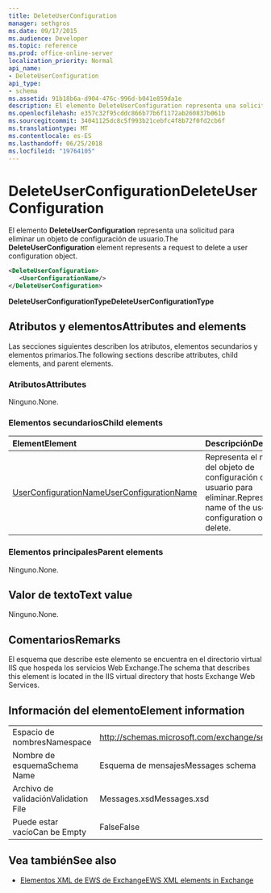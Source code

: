 ```yaml
---
title: DeleteUserConfiguration
manager: sethgros
ms.date: 09/17/2015
ms.audience: Developer
ms.topic: reference
ms.prod: office-online-server
localization_priority: Normal
api_name:
- DeleteUserConfiguration
api_type:
- schema
ms.assetid: 91b18b6a-d904-476c-996d-b041e859da1e
description: El elemento DeleteUserConfiguration representa una solicitud para eliminar un objeto de configuración de usuario.
ms.openlocfilehash: e357c32f95cddc866b77b6f1172ab260837b061b
ms.sourcegitcommit: 34041125dc8c5f993b21cebfc4f8b72f0fd2cb6f
ms.translationtype: MT
ms.contentlocale: es-ES
ms.lasthandoff: 06/25/2018
ms.locfileid: "19764105"
---
```

# <a name="deleteuserconfiguration"></a><span data-ttu-id="af4ea-103">DeleteUserConfiguration</span><span class="sxs-lookup"><span data-stu-id="af4ea-103">DeleteUserConfiguration</span></span>

<span data-ttu-id="af4ea-104">El elemento **DeleteUserConfiguration** representa una solicitud para eliminar un objeto de configuración de usuario.</span><span class="sxs-lookup"><span data-stu-id="af4ea-104">The **DeleteUserConfiguration** element represents a request to delete a user configuration object.</span></span> 
  
```xml
<DeleteUserConfiguration>
   <UserConfigurationName/>
</DeleteUserConfiguration>
```

 <span data-ttu-id="af4ea-105">**DeleteUserConfigurationType**</span><span class="sxs-lookup"><span data-stu-id="af4ea-105">**DeleteUserConfigurationType**</span></span>
## <a name="attributes-and-elements"></a><span data-ttu-id="af4ea-106">Atributos y elementos</span><span class="sxs-lookup"><span data-stu-id="af4ea-106">Attributes and elements</span></span>

<span data-ttu-id="af4ea-107">Las secciones siguientes describen los atributos, elementos secundarios y elementos primarios.</span><span class="sxs-lookup"><span data-stu-id="af4ea-107">The following sections describe attributes, child elements, and parent elements.</span></span>
  
### <a name="attributes"></a><span data-ttu-id="af4ea-108">Atributos</span><span class="sxs-lookup"><span data-stu-id="af4ea-108">Attributes</span></span>

<span data-ttu-id="af4ea-109">Ninguno.</span><span class="sxs-lookup"><span data-stu-id="af4ea-109">None.</span></span>
  
### <a name="child-elements"></a><span data-ttu-id="af4ea-110">Elementos secundarios</span><span class="sxs-lookup"><span data-stu-id="af4ea-110">Child elements</span></span>

|<span data-ttu-id="af4ea-111">**Element**</span><span class="sxs-lookup"><span data-stu-id="af4ea-111">**Element**</span></span>|<span data-ttu-id="af4ea-112">**Descripción**</span><span class="sxs-lookup"><span data-stu-id="af4ea-112">**Description**</span></span>|
|:-----|:-----|
|[<span data-ttu-id="af4ea-113">UserConfigurationName</span><span class="sxs-lookup"><span data-stu-id="af4ea-113">UserConfigurationName</span></span>](userconfigurationname.md) <br/> |<span data-ttu-id="af4ea-114">Representa el nombre del objeto de configuración de usuario para eliminar.</span><span class="sxs-lookup"><span data-stu-id="af4ea-114">Represents the name of the user configuration object to delete.</span></span>  <br/> |
   
### <a name="parent-elements"></a><span data-ttu-id="af4ea-115">Elementos principales</span><span class="sxs-lookup"><span data-stu-id="af4ea-115">Parent elements</span></span>

<span data-ttu-id="af4ea-116">Ninguno.</span><span class="sxs-lookup"><span data-stu-id="af4ea-116">None.</span></span>
  
## <a name="text-value"></a><span data-ttu-id="af4ea-117">Valor de texto</span><span class="sxs-lookup"><span data-stu-id="af4ea-117">Text value</span></span>

<span data-ttu-id="af4ea-118">Ninguno.</span><span class="sxs-lookup"><span data-stu-id="af4ea-118">None.</span></span>
  
## <a name="remarks"></a><span data-ttu-id="af4ea-119">Comentarios</span><span class="sxs-lookup"><span data-stu-id="af4ea-119">Remarks</span></span>

<span data-ttu-id="af4ea-120">El esquema que describe este elemento se encuentra en el directorio virtual IIS que hospeda los servicios Web Exchange.</span><span class="sxs-lookup"><span data-stu-id="af4ea-120">The schema that describes this element is located in the IIS virtual directory that hosts Exchange Web Services.</span></span>
  
## <a name="element-information"></a><span data-ttu-id="af4ea-121">Información del elemento</span><span class="sxs-lookup"><span data-stu-id="af4ea-121">Element information</span></span>

|||
|:-----|:-----|
|<span data-ttu-id="af4ea-122">Espacio de nombres</span><span class="sxs-lookup"><span data-stu-id="af4ea-122">Namespace</span></span>  <br/> |http://schemas.microsoft.com/exchange/services/2006/messages  <br/> |
|<span data-ttu-id="af4ea-123">Nombre de esquema</span><span class="sxs-lookup"><span data-stu-id="af4ea-123">Schema Name</span></span>  <br/> |<span data-ttu-id="af4ea-124">Esquema de mensajes</span><span class="sxs-lookup"><span data-stu-id="af4ea-124">Messages schema</span></span>  <br/> |
|<span data-ttu-id="af4ea-125">Archivo de validación</span><span class="sxs-lookup"><span data-stu-id="af4ea-125">Validation File</span></span>  <br/> |<span data-ttu-id="af4ea-126">Messages.xsd</span><span class="sxs-lookup"><span data-stu-id="af4ea-126">Messages.xsd</span></span>  <br/> |
|<span data-ttu-id="af4ea-127">Puede estar vacío</span><span class="sxs-lookup"><span data-stu-id="af4ea-127">Can be Empty</span></span>  <br/> |<span data-ttu-id="af4ea-128">False</span><span class="sxs-lookup"><span data-stu-id="af4ea-128">False</span></span>  <br/> |
   
## <a name="see-also"></a><span data-ttu-id="af4ea-129">Vea también</span><span class="sxs-lookup"><span data-stu-id="af4ea-129">See also</span></span>

- [<span data-ttu-id="af4ea-130">Elementos XML de EWS de Exchange</span><span class="sxs-lookup"><span data-stu-id="af4ea-130">EWS XML elements in Exchange</span></span>](ews-xml-elements-in-exchange.md)

